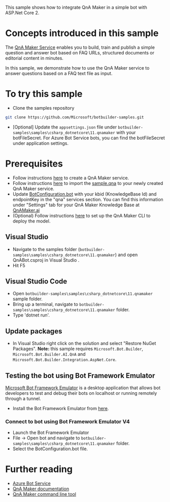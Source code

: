﻿This sample shows how to integrate QnA Maker in a simple bot with ASP.Net Core 2. 

# Concepts introduced in this sample
The [QnA Maker Service](https://www.qnamaker.ai) enables you to build, train and publish a simple question
and answer bot based on FAQ URLs, structured documents or editorial content in minutes.

In this sample, we demonstrate how to use the QnA Maker service to answer questions based on a FAQ text file as input.

# To try this sample

- Clone the samples repository
```bash
git clone https://github.com/Microsoft/botbuilder-samples.git
```
- [Optional] Update the `appsettings.json` file under `botbuilder-samples\samples\csharp_dotnetcore\11.qnamaker` with your botFileSecret.  For Azure Bot Service bots, you can find the botFileSecret under application settings.
# Prerequisites
- Follow instructions [here](https://docs.microsoft.com/en-us/azure/cognitive-services/qnamaker/how-to/set-up-qnamaker-service-azure)
to create a QnA Maker service.
- Follow instructions [here](https://docs.microsoft.com/en-us/azure/cognitive-services/qnamaker/tutorials/migrate-knowledge-base) to
import the [sample.qna](https://github.com/Microsoft/BotBuilder-Samples/blob/v4/samples/csharp_dotnetcore/11.qnamaker/CognitiveModels/sample.qna) to your newly created QnA Maker service.
- Update [BotConfiguration.bot](BotConfiguration.bot) with your kbid (KnowledgeBase Id) and endpointKey in the "qna" services section. You can find this
information under "Settings" tab for your QnA Maker Knowledge Base at [QnAMaker.ai](https://www.qnamaker.ai)
- (Optional) Follow instructions [here](https://github.com/Microsoft/botbuilder-tools/tree/master/packages/QnAMaker) to set up the
QnA Maker CLI to deploy the model.

## Visual Studio
- Navigate to the samples folder (`botbuilder-samples\samples\csharp_dotnetcore\11.qnamaker`) and open QnABot.csproj in Visual Studio .
- Hit F5

## Visual Studio Code
- Open `botbuilder-samples\samples\csharp_dotnetcore\11.qnamaker` sample folder.
- Bring up a terminal, navigate to `botbuilder-samples\samples\csharp_dotnetcore\11.qnamaker` folder.
- Type 'dotnet run'.

## Update packages
- In Visual Studio right click on the solution and select "Restore NuGet Packages".
  **Note:** this sample requires `Microsoft.Bot.Builder`, `Microsoft.Bot.Builder.AI.QnA` and `Microsoft.Bot.Builder.Integration.AspNet.Core`.

## Testing the bot using Bot Framework Emulator
[Microsoft Bot Framework Emulator](https://github.com/microsoft/botframework-emulator) is a desktop application that allows bot developers to test and debug their bots on localhost or running remotely through a tunnel.

- Install the Bot Framework Emulator from [here](https://aka.ms/botframeworkemulator).

### Connect to bot using Bot Framework Emulator **V4**
- Launch the Bot Framework Emulator
- File -> Open bot and navigate to `botbuilder-samples\samples\csharp_dotnetcore\11.qnamaker` folder.
- Select the BotConfiguration.bot file.

# Further reading
- [Azure Bot Service](https://docs.microsoft.com/en-us/azure/bot-service/bot-service-overview-introduction?view=azure-bot-service-4.0)
- [QnA Maker documentation](https://docs.microsoft.com/en-us/azure/cognitive-services/qnamaker/overview/overview)
- [QnA Maker command line tool](https://github.com/Microsoft/botbuilder-tools/tree/master/packages/QnAMaker)
